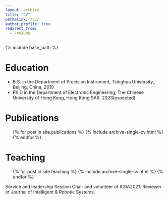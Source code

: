 ```yaml
---
layout: archive
title: "CV"
permalink: /cv/
author_profile: true
redirect_from:
  - /resume
---
```


{% include base_path %}

Education
======
* B.S. in the Department of Precision Instrument, Tsinghua University, Beijing, China, 2019
* Ph.D in the Department of Electronic Engineering, The Chinese University of Hong Kong, Hong Kong SAR, 2023(expected)


Publications
======
  <ul>{% for post in site.publications %}
    {% include archive-single-cv.html %}
  {% endfor %}</ul>  
  
Teaching
======
  <ul>{% for post in site.teaching %}
    {% include archive-single-cv.html %}
  {% endfor %}</ul>
  
Service and leadership
Session Chair and volunteer of ICRA2021.
Reviewer of Journal of Intelligent & Robotic Systems.
